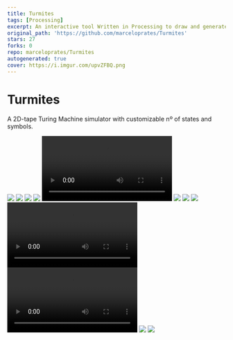 ```yaml
---
title: Turmites
tags: [Processing]
excerpt: An interactive tool Written in Processing to draw and generate Turmites (Turing Machines on 2D tapes).
original_path: 'https://github.com/marceloprates/Turmites'
stars: 27
forks: 0
repo: marceloprates/Turmites
autogenerated: true
cover: https://i.imgur.com/upvZFBQ.png
---
```

# Turmites

A 2D-tape Turing Machine simulator with customizable nº of states and symbols.

![](https://i.imgur.com/upvZFBQ.png)
![](https://i.imgur.com/tRTM4tf.png)
![](https://i.imgur.com/tamxiqb.png)
![](https://i.imgur.com/YlvWHPb.png)
![](https://i.imgur.com/MVVAy5R.mp4)
![](https://i.imgur.com/y2UaOhN.png)
![](https://i.imgur.com/9EFzNic.gif)
![](https://i.imgur.com/7GGDfex.png)
![](https://i.imgur.com/3epX3wN.mp4)
![](https://i.imgur.com/ZaVvlDj.mp4)
![](https://i.imgur.com/epvW5tJ.png)
![](https://i.imgur.com/jYPUlVO.png)
